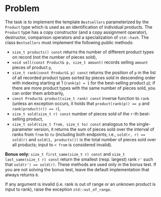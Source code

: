 # Problem

The task is to implement the template `Bestsellers` parameterized by the `Product` type which is used as an identification of individual products. The `Product` type has a copy constructor (and a copy assignment operator), destructor, comparison operators and a specialization of `std::hash`. The class `Bestsellers` must implement the following public methods:

- `size_t products() const` returns the number of different product types on record (not the number of pieces sold),
- `void sell(const Product& p, size_t amount)` records selling `amount` pieces of product `p`,
- `size_t rank(const Product& p) const` returns the position of `p` in the list of all recorded product types sorted by pieces sold in descending order with indexing starting at 1 (`rank(p) = 1` for the best-selling product `p`); if there are more product types with the same number of pieces sold, you can order them arbitrarily,
- `const Product& product(size_t rank) const` inverse function to `rank` (unless an exception occurs, it holds that `product(rank(p)) == p` and `rank(product(r)) == r`),
- `size_t sold(size_t r) const` number of pieces sold of the `r`-th best-selling product,
- `size_t sold(size_t from, size_t to) const` analogous to the single-parameter version, it returns the sum of pieces sold over the interval of ranks from `from` to `to` (including both endpoints; i.e., `sold(r, r) == sold(r)` and `sold(1, products())` is the total number of pieces sold over all products; input to `< from` is considered invalid).

**Bonus only:** `size_t first_same(size_t r) const` and `size_t last_same(size_t r) const` return the smallest (resp. largest) rank `r'` such that `sold(r') == sold(r)`. These methods are used only in the bonus test. If you are not solving the bonus test, leave the default implementation that always returns `0`.

If any argument is invalid (i.e. rank is out of range or an unknown product is input to rank), raise the exception `std::out_of_range`.
